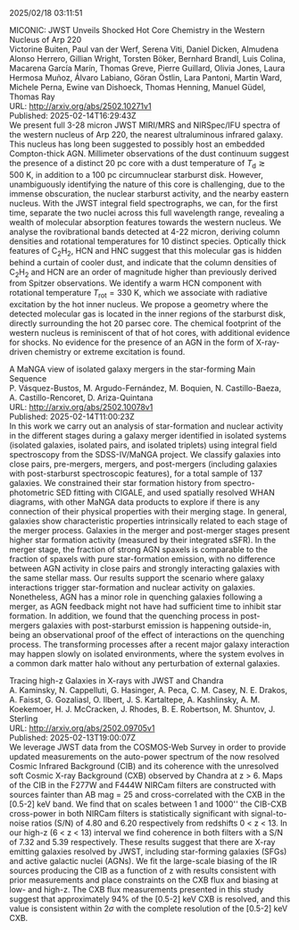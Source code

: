 2025/02/18 03:11:51  

MICONIC: JWST Unveils Shocked Hot Core Chemistry in the Western Nucleus
  of Arp 220  
Victorine Buiten, Paul van der Werf, Serena Viti, Daniel Dicken, Almudena Alonso Herrero, Gillian Wright, Torsten Böker, Bernhard Brandl, Luis Colina, Macarena García Marín, Thomas Greve, Pierre Guillard, Olivia Jones, Laura Hermosa Muñoz, Álvaro Labiano, Göran Östlin, Lara Pantoni, Martin Ward, Michele Perna, Ewine van Dishoeck, Thomas Henning, Manuel Güdel, Thomas Ray  
URL: http://arxiv.org/abs/2502.10271v1  
Published: 2025-02-14T16:29:43Z  
  We present full 3-28 micron JWST MIRI/MRS and NIRSpec/IFU spectra of the western nucleus of Arp 220, the nearest ultraluminous infrared galaxy. This nucleus has long been suggested to possibly host an embedded Compton-thick AGN. Millimeter observations of the dust continuum suggest the presence of a distinct 20 pc core with a dust temperature of $T_\mathrm{d} \gtrsim 500~\mathrm{K}$, in addition to a 100 pc circumnuclear starburst disk. However, unambiguously identifying the nature of this core is challenging, due to the immense obscuration, the nuclear starburst activity, and the nearby eastern nucleus. With the JWST integral field spectrographs, we can, for the first time, separate the two nuclei across this full wavelength range, revealing a wealth of molecular absorption features towards the western nucleus. We analyse the rovibrational bands detected at 4-22 micron, deriving column densities and rotational temperatures for 10 distinct species. Optically thick features of C$_2$H$_2$, HCN and HNC suggest that this molecular gas is hidden behind a curtain of cooler dust, and indicate that the column densities of C$_2$H$_2$ and HCN are an order of magnitude higher than previously derived from Spitzer observations. We identify a warm HCN component with rotational temperature $T_\mathrm{rot} = 330~\mathrm{K}$, which we associate with radiative excitation by the hot inner nucleus. We propose a geometry where the detected molecular gas is located in the inner regions of the starburst disk, directly surrounding the hot 20 parsec core. The chemical footprint of the western nucleus is reminiscent of that of hot cores, with additional evidence for shocks. No evidence for the presence of an AGN in the form of X-ray-driven chemistry or extreme excitation is found.   

A MaNGA view of isolated galaxy mergers in the star-forming Main
  Sequence  
P. Vásquez-Bustos, M. Argudo-Fernández, M. Boquien, N. Castillo-Baeza, A. Castillo-Rencoret, D. Ariza-Quintana  
URL: http://arxiv.org/abs/2502.10078v1  
Published: 2025-02-14T11:00:23Z  
  In this work we carry out an analysis of star-formation and nuclear activity in the different stages during a galaxy merger identified in isolated systems (isolated galaxies, isolated pairs, and isolated triplets) using integral field spectroscopy from the SDSS-IV/MaNGA project. We classify galaxies into close pairs, pre-mergers, mergers, and post-mergers (including galaxies with post-starburst spectroscopic features), for a total sample of 137 galaxies. We constrained their star formation history from spectro- photometric SED fitting with CIGALE, and used spatially resolved WHAN diagrams, with other MaNGA data products to explore if there is any connection of their physical properties with their merging stage. In general, galaxies show characteristic properties intrinsically related to each stage of the merger process. Galaxies in the merger and post-merger stages present higher star formation activity (measured by their integrated sSFR). In the merger stage, the fraction of strong AGN spaxels is comparable to the fraction of spaxels with pure star-formation emission, with no difference between AGN activity in close pairs and strongly interacting galaxies with the same stellar mass. Our results support the scenario where galaxy interactions trigger star-formation and nuclear activity on galaxies. Nonetheless, AGN has a minor role in quenching galaxies following a merger, as AGN feedback might not have had sufficient time to inhibit star formation. In addition, we found that the quenching process in post-mergers galaxies with post-starburst emission is happening outside-in, being an observational proof of the effect of interactions on the quenching process. The transforming processes after a recent major galaxy interaction may happen slowly on isolated environments, where the system evolves in a common dark matter halo without any perturbation of external galaxies.   

Tracing high-z Galaxies in X-rays with JWST and Chandra  
A. Kaminsky, N. Cappelluti, G. Hasinger, A. Peca, C. M. Casey, N. E. Drakos, A. Faisst, G. Gozaliasl, O. Ilbert, J. S. Kartaltepe, A. Kashlinsky, A. M. Koekemoer, H. J. McCracken, J. Rhodes, B. E. Robertson, M. Shuntov, J. Sterling  
URL: http://arxiv.org/abs/2502.09705v1  
Published: 2025-02-13T19:00:07Z  
  We leverage JWST data from the COSMOS-Web Survey in order to provide updated measurements on the auto-power spectrum of the now resolved Cosmic Infrared Background (CIB) and its coherence with the unresolved soft Cosmic X-ray Background (CXB) observed by Chandra at z &gt; 6. Maps of the CIB in the F277W and F444W NIRCam filters are constructed with sources fainter than AB mag = 25 and cross-correlated with the CXB in the [0.5-2] keV band. We find that on scales between 1 and 1000'' the CIB-CXB cross-power in both NIRCam filters is statistically significant with signal-to-noise ratios (S/N) of 4.80 and 6.20 respectively from redshifts 0 &lt; z &lt; 13. In our high-z (6 &lt; z &lt; 13) interval we find coherence in both filters with a S/N of 7.32 and 5.39 respectively. These results suggest that there are X-ray emitting galaxies resolved by JWST, including star-forming galaxies (SFGs) and active galactic nuclei (AGNs). We fit the large-scale biasing of the IR sources producing the CIB as a function of z with results consistent with prior measurements and place constraints on the CXB flux and biasing at low- and high-z. The CXB flux measurements presented in this study suggest that approximately 94% of the [0.5-2] keV CXB is resolved, and this value is consistent within 2$\sigma$ with the complete resolution of the [0.5-2] keV CXB.   

